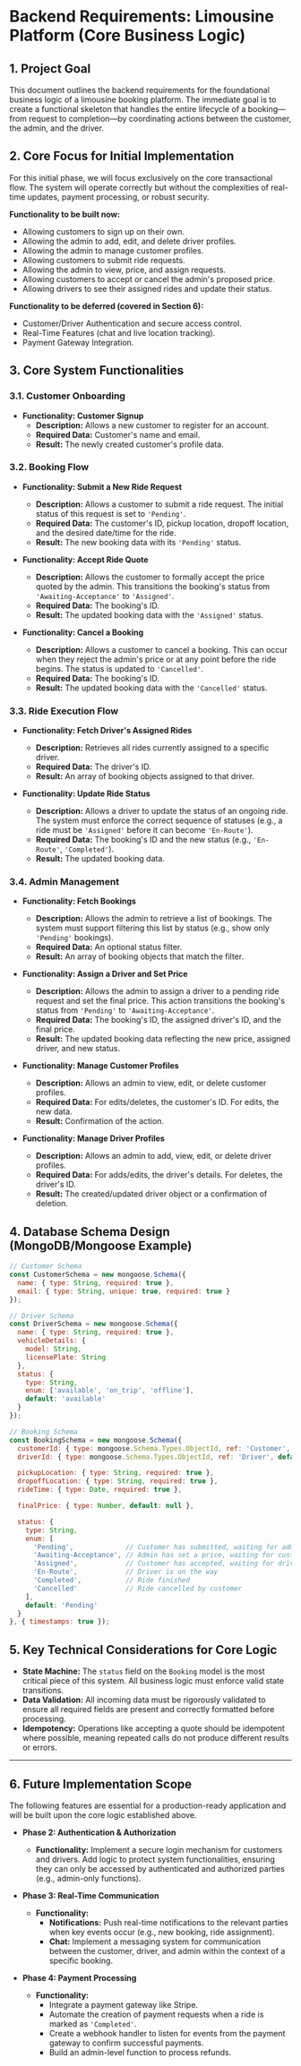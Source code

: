 # Backend Requirements: Limousine Platform (Core Business Logic)

## 1. Project Goal

This document outlines the backend requirements for the foundational business logic of a limousine booking platform. The immediate goal is to create a functional skeleton that handles the entire lifecycle of a booking—from request to completion—by coordinating actions between the customer, the admin, and the driver.

## 2. Core Focus for Initial Implementation

For this initial phase, we will focus exclusively on the core transactional flow. The system will operate correctly but without the complexities of real-time updates, payment processing, or robust security.

**Functionality to be built now:**
*   Allowing customers to sign up on their own.
*   Allowing the admin to add, edit, and delete driver profiles.
*   Allowing the admin to manage customer profiles.
*   Allowing customers to submit ride requests.
*   Allowing the admin to view, price, and assign requests.
*   Allowing customers to accept or cancel the admin's proposed price.
*   Allowing drivers to see their assigned rides and update their status.

**Functionality to be deferred (covered in Section 6):**
*   Customer/Driver Authentication and secure access control.
*   Real-Time Features (chat and live location tracking).
*   Payment Gateway Integration.

## 3. Core System Functionalities

### 3.1. Customer Onboarding

*   **Functionality: Customer Signup**
    *   **Description:** Allows a new customer to register for an account.
    *   **Required Data:** Customer's name and email.
    *   **Result:** The newly created customer's profile data.

### 3.2. Booking Flow

*   **Functionality: Submit a New Ride Request**
    *   **Description:** Allows a customer to submit a ride request. The initial status of this request is set to `'Pending'`.
    *   **Required Data:** The customer's ID, pickup location, dropoff location, and the desired date/time for the ride.
    *   **Result:** The new booking data with its `'Pending'` status.

*   **Functionality: Accept Ride Quote**
    *   **Description:** Allows the customer to formally accept the price quoted by the admin. This transitions the booking's status from `'Awaiting-Acceptance'` to `'Assigned'`.
    *   **Required Data:** The booking's ID.
    *   **Result:** The updated booking data with the `'Assigned'` status.

*   **Functionality: Cancel a Booking**
    *   **Description:** Allows a customer to cancel a booking. This can occur when they reject the admin's price or at any point before the ride begins. The status is updated to `'Cancelled'`.
    *   **Required Data:** The booking's ID.
    *   **Result:** The updated booking data with the `'Cancelled'` status.

### 3.3. Ride Execution Flow

*   **Functionality: Fetch Driver's Assigned Rides**
    *   **Description:** Retrieves all rides currently assigned to a specific driver.
    *   **Required Data:** The driver's ID.
    *   **Result:** An array of booking objects assigned to that driver.

*   **Functionality: Update Ride Status**
    *   **Description:** Allows a driver to update the status of an ongoing ride. The system must enforce the correct sequence of statuses (e.g., a ride must be `'Assigned'` before it can become `'En-Route'`).
    *   **Required Data:** The booking's ID and the new status (e.g., `'En-Route'`, `'Completed'`).
    *   **Result:** The updated booking data.

### 3.4. Admin Management

*   **Functionality: Fetch Bookings**
    *   **Description:** Allows the admin to retrieve a list of bookings. The system must support filtering this list by status (e.g., show only `'Pending'` bookings).
    *   **Required Data:** An optional status filter.
    *   **Result:** An array of booking objects that match the filter.

*   **Functionality: Assign a Driver and Set Price**
    *   **Description:** Allows the admin to assign a driver to a pending ride request and set the final price. This action transitions the booking's status from `'Pending'` to `'Awaiting-Acceptance'`.
    *   **Required Data:** The booking's ID, the assigned driver's ID, and the final price.
    *   **Result:** The updated booking data reflecting the new price, assigned driver, and new status.

*   **Functionality: Manage Customer Profiles**
    *   **Description:** Allows an admin to view, edit, or delete customer profiles.
    *   **Required Data:** For edits/deletes, the customer's ID. For edits, the new data.
    *   **Result:** Confirmation of the action.

*   **Functionality: Manage Driver Profiles**
    *   **Description:** Allows an admin to add, view, edit, or delete driver profiles.
    *   **Required Data:** For adds/edits, the driver's details. For deletes, the driver's ID.
    *   **Result:** The created/updated driver object or a confirmation of deletion.

## 4. Database Schema Design (MongoDB/Mongoose Example)

```javascript
// Customer Schema
const CustomerSchema = new mongoose.Schema({
  name: { type: String, required: true },
  email: { type: String, unique: true, required: true }
});

// Driver Schema
const DriverSchema = new mongoose.Schema({
  name: { type: String, required: true },
  vehicleDetails: {
    model: String,
    licensePlate: String
  },
  status: {
    type: String,
    enum: ['available', 'on_trip', 'offline'],
    default: 'available'
  }
});

// Booking Schema
const BookingSchema = new mongoose.Schema({
  customerId: { type: mongoose.Schema.Types.ObjectId, ref: 'Customer', required: true },
  driverId: { type: mongoose.Schema.Types.ObjectId, ref: 'Driver', default: null },

  pickupLocation: { type: String, required: true },
  dropoffLocation: { type: String, required: true },
  rideTime: { type: Date, required: true },

  finalPrice: { type: Number, default: null },

  status: {
    type: String,
    enum: [
      'Pending',             // Customer has submitted, waiting for admin
      'Awaiting-Acceptance', // Admin has set a price, waiting for customer
      'Assigned',            // Customer has accepted, waiting for driver
      'En-Route',            // Driver is on the way
      'Completed',           // Ride finished
      'Cancelled'            // Ride cancelled by customer
    ],
    default: 'Pending'
  }
}, { timestamps: true });
```

## 5. Key Technical Considerations for Core Logic

*   **State Machine:** The `status` field on the `Booking` model is the most critical piece of this system. All business logic must enforce valid state transitions.
*   **Data Validation:** All incoming data must be rigorously validated to ensure all required fields are present and correctly formatted before processing.
*   **Idempotency:** Operations like accepting a quote should be idempotent where possible, meaning repeated calls do not produce different results or errors.

---

## 6. Future Implementation Scope

The following features are essential for a production-ready application and will be built upon the core logic established above.

*   **Phase 2: Authentication & Authorization**
    *   **Functionality:** Implement a secure login mechanism for customers and drivers. Add logic to protect system functionalities, ensuring they can only be accessed by authenticated and authorized parties (e.g., admin-only functions).

*   **Phase 3: Real-Time Communication**
    *   **Functionality:**
        *   **Notifications:** Push real-time notifications to the relevant parties when key events occur (e.g., new booking, ride assignment).
        *   **Chat:** Implement a messaging system for communication between the customer, driver, and admin within the context of a specific booking.

*   **Phase 4: Payment Processing**
    *   **Functionality:**
        *   Integrate a payment gateway like Stripe.
        *   Automate the creation of payment requests when a ride is marked as `'Completed'`.
        *   Create a webhook handler to listen for events from the payment gateway to confirm successful payments.
        *   Build an admin-level function to process refunds.
